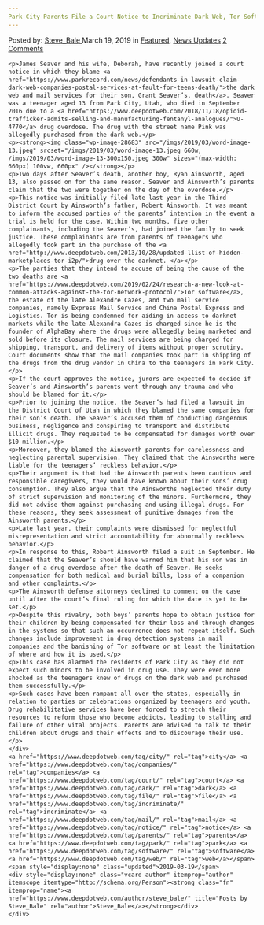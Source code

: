 ```yaml
---
Park City Parents File a Court Notice to Incriminate Dark Web, Tor Software and Mail Companies
---
```

<article class="post-listing post-28678 post type-post status-publish format-standard has-post-thumbnail hentry  tag-city tag-companies tag-court tag-dark tag-file tag-incriminate tag-mail tag-notice tag-parents tag-park tag-software  tag-web">
    <div class="post-inner">
        <span>Posted by: <a href="https://www.deepdotweb.com/author/steve_bale/" title="">Steve_Bale </a></span>
    <span>March 19, 2019</span>
    <span>in <a href="https://www.deepdotweb.com/category/deepdot-news/" rel="category tag">Featured</a>, <a href="https://www.deepdotweb.com/category/news-updates/" rel="category tag">News Updates</a></span>
    <span><a href="https://www.deepdotweb.com/2019/03/19/park-city-parents-file-a-court-notice-to-incriminate-dark-web-tor-software-and-mail-companies/#comments">2 Comments</a></span>
    </p>
    <div class="clear"></div>
    
    <p>James Seaver and his wife, Deborah, have recently joined a court notice in which they blame <a href="https://www.parkrecord.com/news/defendants-in-lawsuit-claim-dark-web-companies-postal-services-at-fault-for-teens-death/">the dark web and mail services for their son, Grant Seaver’s, death</a>. Seaver was a teenager aged 13 from Park City, Utah, who died in September 2016 due to a <a href="https://www.deepdotweb.com/2018/11/18/opioid-trafficker-admits-selling-and-manufacturing-fentanyl-analogues/">U-4770</a> drug overdose. The drug with the street name Pink was allegedly purchased from the dark web.</p>
    <p><strong><img class="wp-image-28683" src="/imgs/2019/03/word-image-13.jpeg" srcset="/imgs/2019/03/word-image-13.jpeg 660w, /imgs/2019/03/word-image-13-300x150.jpeg 300w" sizes="(max-width: 660px) 100vw, 660px" /></strong></p>
    <p>Two days after Seaver’s death, another boy, Ryan Ainsworth, aged 13, also passed on for the same reason. Seaver and Ainsworth’s parents claim that the two were together on the day of the overdose.</p>
    <p>This notice was initially filed late last year in the Third District Court by Ainsworth’s father, Robert Ainsworth. It was meant to inform the accused parties of the parents’ intention in the event a trial is held for the case. Within two months, five other complainants, including the Seaver’s, had joined the family to seek justice. These complainants are from parents of teenagers who allegedly took part in the purchase of the <a href="http://www.deepdotweb.com/2013/10/28/updated-llist-of-hidden-marketplaces-tor-i2p/">drug over the darknet. </a></p>
    <p>The parties that they intend to accuse of being the cause of the two deaths are <a href="https://www.deepdotweb.com/2019/02/24/research-a-new-look-at-common-attacks-against-the-tor-network-protocol/">Tor software</a>, the estate of the late Alexandre Cazes, and two mail service companies, namely Express Mail Service and China Postal Express and Logistics. Tor is being condemned for aiding in access to darknet markets while the late Alexandra Cazes is charged since he is the founder of AlphaBay where the drugs were allegedly being marketed and sold before its closure. The mail services are being charged for shipping, transport, and delivery of items without proper scrutiny. Court documents show that the mail companies took part in shipping of the drugs from the drug vendor in China to the teenagers in Park City.</p>
    <p>If the court approves the notice, jurors are expected to decide if Seaver’s and Ainsworth’s parents went through any trauma and who should be blamed for it.</p>
    <p>Prior to joining the notice, the Seaver’s had filed a lawsuit in the District Court of Utah in which they blamed the same companies for their son’s death. The Seaver’s accused them of conducting dangerous business, negligence and conspiring to transport and distribute illicit drugs. They requested to be compensated for damages worth over $10 million.</p>
    <p>Moreover, they blamed the Ainsworth parents for carelessness and neglecting parental supervision. They claimed that the Ainsworths were liable for the teenagers’ reckless behavior.</p>
    <p>Their argument is that had the Ainsworth parents been cautious and responsible caregivers, they would have known about their sons’ drug consumption. They also argue that the Ainsworths neglected their duty of strict supervision and monitoring of the minors. Furthermore, they did not advise them against purchasing and using illegal drugs. For these reasons, they seek assessment of punitive damages from the Ainsworth parents.</p>
    <p>Late last year, their complaints were dismissed for neglectful misrepresentation and strict accountability for abnormally reckless behavior.</p>
    <p>In response to this, Robert Ainsworth filed a suit in September. He claimed that the Seaver’s should have warned him that his son was in danger of a drug overdose after the death of Seaver. He seeks compensation for both medical and burial bills, loss of a companion and other complaints.</p>
    <p>The Ainsworth defense attorneys declined to comment on the case until after the court’s final ruling for which the date is yet to be set.</p>
    <p>Despite this rivalry, both boys’ parents hope to obtain justice for their children by being compensated for their loss and through changes in the systems so that such an occurrence does not repeat itself. Such changes include improvement in drug detection systems in mail companies and the banishing of Tor software or at least the limitation of where and how it is used.</p>
    <p>This case has alarmed the residents of Park City as they did not expect such minors to be involved in drug use. They were even more shocked as the teenagers knew of drugs on the dark web and purchased them successfully.</p>
    <p>Such cases have been rampant all over the states, especially in relation to parties or celebrations organized by teenagers and youth. Drug rehabilitative services have been forced to stretch their resources to reform those who become addicts, leading to stalling and failure of other vital projects. Parents are advised to talk to their children about drugs and their effects and to discourage their use.</p>
    </div>
    <a href="https://www.deepdotweb.com/tag/city/" rel="tag">city</a> <a href="https://www.deepdotweb.com/tag/companies/" rel="tag">companies</a> <a href="https://www.deepdotweb.com/tag/court/" rel="tag">court</a> <a href="https://www.deepdotweb.com/tag/dark/" rel="tag">dark</a> <a href="https://www.deepdotweb.com/tag/file/" rel="tag">file</a> <a href="https://www.deepdotweb.com/tag/incriminate/" rel="tag">incriminate</a> <a href="https://www.deepdotweb.com/tag/mail/" rel="tag">mail</a> <a href="https://www.deepdotweb.com/tag/notice/" rel="tag">notice</a> <a href="https://www.deepdotweb.com/tag/parents/" rel="tag">parents</a> <a href="https://www.deepdotweb.com/tag/park/" rel="tag">park</a> <a href="https://www.deepdotweb.com/tag/software/" rel="tag">software</a>  <a href="https://www.deepdotweb.com/tag/web/" rel="tag">web</a></span> <span style="display:none" class="updated">2019-03-19</span>
    <div style="display:none" class="vcard author" itemprop="author" itemscope itemtype="http://schema.org/Person"><strong class="fn" itemprop="name"><a href="https://www.deepdotweb.com/author/steve_bale/" title="Posts by Steve_Bale" rel="author">Steve_Bale</a></strong></div>
    </div>
</article>

